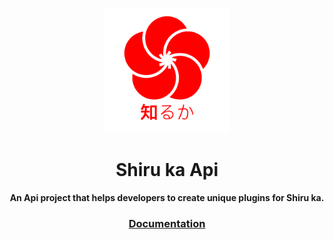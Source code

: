 <p align="center"><a href="https://shiruka.net"><img src="logo/SHIRUKA.png" width="200px"/></a></p>
<h1 align="center">Shiru ka Api</h1>
<p align="center"><strong>An Api project that helps developers to create unique plugins for Shiru ka.</strong></p>
<h3 align="center">
  <a href="https://docs.shiruka.net">Documentation</a>
</h3>
